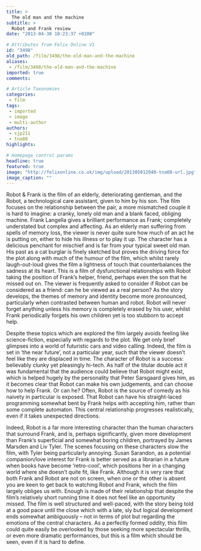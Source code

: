 ```yaml
---
title: >
  The old man and the machine
subtitle: >
  Robot and Frank review
date: "2013-04-30 10:23:37 +0100"

# Attributes from Felix Online V1
id: "3498"
old_path: /film/3498/the-old-man-and-the-machine
aliases:
 - /film/3498/the-old-man-and-the-machine
imported: true
comments:

# Article Taxonomies
categories:
 - film
tags:
 - imported
 - image
 - multi-author
authors:
 - sjp211
 - tna08
highlights:

# Homepage control params
headline: true
featured: true
image: "http://felixonline.co.uk/img/upload/201305012040-tna08-url.jpg"
image_caption: ""
---
```


Robot & Frank is the film of an elderly, deteriorating gentleman, and the Robot, a technological care assistant, given to him by his son. The film focuses on the relationship between the pair, a more mismatched couple it is hard to imagine: a cranky, lonely old man and a blank faced, obliging machine. Frank Langella gives a brilliant performance as Frank; completely understated but complex and affecting. As an elderly man suffering from spells of memory loss, the viewer is never quite sure how much of an act he is putting on, either to hide his illness or to play it up. The character has a delicious penchant for mischief and is far from your typical sweet old man. His past as a cat burglar is finely sketched but proves the driving force for the plot along with much of the humour of the film, which whilst rarely laugh-out-loud gives the film a lightness of touch that counterbalances the sadness at its heart. This is a film of dysfunctional relationships with Robot taking the position of Frank’s helper, friend, perhaps even the son that he missed out on. The viewer is frequently asked to consider if Robot can be considered as a friend: can he be viewed as a real person? As the story develops, the themes of memory and identity become more pronounced, particularly when contrasted between human and robot. Robot will never forget anything unless his memory is completely erased by his user, whilst Frank periodically forgets his own children yet is too stubborn to accept help.

Despite these topics which are explored the film largely avoids feeling like science-fiction, especially with regards to the plot. We get only brief glimpses into a world of futuristic cars and video calling. Indeed, the film is set in ‘the near future’, not a particular year, such that the viewer doesn’t feel like they are displaced in time. The character of Robot is a success: believably clunky yet pleasingly hi-tech. As half of the titular double act it was fundamental that the audience could believe that Robot might exist, which is helped hugely by the personality that Peter Sarsgaard gives him, as it becomes clear that Robot can make his own judgements, and can choose how to help Frank. Or can he? Often, Robot is the source of comedy as his naivety in particular is exposed. That Robot can have his straight-laced programming somewhat bent by Frank helps with accepting him, rather than some complete automaton. This central relationship progresses realistically, even if it takes unexpected directions.

Indeed, Robot is a far more interesting character than the human characters that surround Frank, and is, perhaps significantly, given more development than Frank’s superficial and somewhat boring children, portrayed by James Marsden and Liv Tyler. The scenes focusing on these characters slow the film, with Tyler being particularly annoying. Susan Sarandon, as a potential companion/love interest for Frank is better served as a librarian in a future when books have become ‘retro-cool’, which positions her in a changing world where she doesn’t quite fit, like Frank. Although it is very rare that both Frank and Robot are not on screen, when one or the other is absent you are keen to get back to watching Robot and Frank, which the film largely obliges us with. Enough is made of their relationship that despite the film’s relatively short running time it does not feel like an opportunity missed. The film is well structured and well-paced, with the story being told at a good pace until the close which with a late, sly but logical development ends somewhat ambiguously – not in terms of plot but regarding the emotions of the central characters. As a perfectly formed oddity, this film could quite easily be overlooked by those seeking more spectacular thrills, or even more dramatic performances, but this is a film which should be seen, even if it is hard to define.
